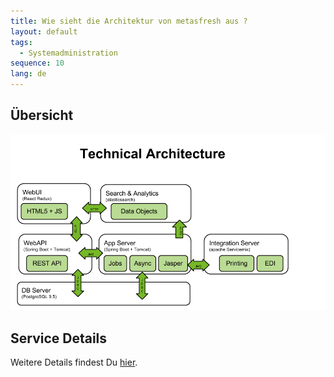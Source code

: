 ```yaml
---
title: Wie sieht die Architektur von metasfresh aus ?
layout: default
tags:
  - Systemadministration  
sequence: 10
lang: de
---
```


## Übersicht
![Preise](../images/metasfresh_architecture.png)

## Service Details
Weitere Details findest Du [hier](EN/metasfresh_architecture).
